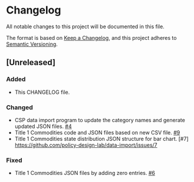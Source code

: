 # Changelog

All notable changes to this project will be documented in this file.

The format is based on [Keep a Changelog](https://keepachangelog.com/en/1.0.0/),
and this project adheres to [Semantic Versioning](https://semver.org/spec/v2.0.0.html).

## [Unreleased]

### Added

- This CHANGELOG file.

### Changed

- CSP data import program to update the category names and generate updated JSON files. [#4](https://github.com/policy-design-lab/data-import/issues/4)
- Title 1 Commodities code and JSON files based on new CSV file. [#9](https://github.com/policy-design-lab/data-import/issues/9)
- Title 1 Commodities state distribution JSON structure for bar chart. [#7] https://github.com/policy-design-lab/data-import/issues/7

### Fixed

- Title 1 Commodities JSON files by adding zero entries. [#6](https://github.com/policy-design-lab/data-import/issues/6)
